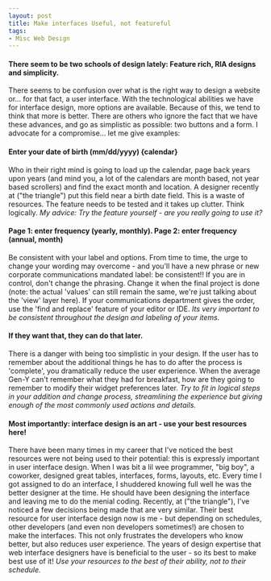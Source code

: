 ```yaml
---
layout: post
title: Make interfaces Useful, not featureful
tags:
- Misc Web Design
---
```


#### There seem to be two schools of design lately: Feature rich, RIA designs and simplicity.

There seems to be confusion over what is the right way to design a website or... for that fact, a user interface.  With the technological abilities we have for interface design, more options are available.  Because of this, we tend to think that more is better.  There are others who ignore the fact that we have these advances, and go as simplistic as possible: two buttons and a form.  I advocate for a compromise... let me give examples:

#### Enter your date of birth (mm/dd/yyyy) {calendar}


Who in their right mind is going to load up the calendar, page back years upon years (and mind you, a lot of the calendars are month based, not year based scrollers) and find the exact month and location.  A designer recently at ("the triangle") put this field near a birth date field.  This is a waste of resources.  The feature needs to be tested and it takes up clutter.  Think logically.  _My advice: Try the feature yourself - are you really going to use it?_

#### Page 1: enter frequency (yearly, monthly).  Page 2: enter frequency (annual, month)

Be consistent with your label and options.  From time to time, the urge to change your wording may overcome - and you'll have a new phrase or new corporate communications mandated label: be consistent!!  If you are in control, don't change the phrasing.  Change it when the final project is done (note: the actual 'values' can still remain the same, we're just talking about the 'view' layer here).  If your communications department gives the order, use the 'find and replace' feature of your editor or IDE.  _Its very important to be consistent throughout the design and labeling of your items._

#### If they want that, they can do that later.

There is a danger with being too simplistic in your design.  If the user has to remember about the additional things he has to do after the process is 'complete', you dramatically reduce the user experience.  When the average Gen-Y can't remember what they had for breakfast, how are they going to remember to modify their widget preferences later.  _Try to fit in logical steps in your addition and change process, streamlining the experience but giving enough of the most commonly used actions and details._

#### Most importantly: interface design is an art - use your best resources here!

There have been many times in my career that I've noticed the best resources were not being used to their potential: this is expressly important in user interface design.  When I was bit a lil wee programmer, "big boy", a coworker, designed great tables, interfaces, forms, layouts, etc.  Every time I got assigned to do an interface, I shuddered knowing full well he was the better designer at the time.  He should have been designing the interface and leaving me to do the menial coding.  Recently, at ("the triangle"), I've noticed a few decisions being made that are very similar.  Their best resource for user interface design now is me - but depending on schedules, other developers (and even non developers sometimes!) are chosen to make the interfaces.  This not only frustrates the developers who know better, but also reduces user experience.  The years of design expertise that web interface designers have is beneficial to the user - so its best to make best use of it!  _Use your resources to the best of their ability, not to their schedule._
